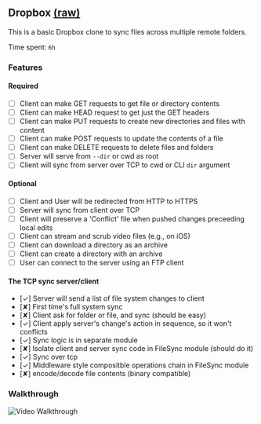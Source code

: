 ## Dropbox [(raw)](https://gist.github.com/CrabDude/040af9c1b93e350608ff/raw)

This is a basic Dropbox clone to sync files across multiple remote folders.

Time spent: `6h`

### Features

#### Required

- [ ] Client can make GET requests to get file or directory contents
- [ ] Client can make HEAD request to get just the GET headers 
- [ ] Client can make PUT requests to create new directories and files with content
- [ ] Client can make POST requests to update the contents of a file
- [ ] Client can make DELETE requests to delete files and folders
- [ ] Server will serve from `--dir` or cwd as root
- [ ] Client will sync from server over TCP to cwd or CLI `dir` argument

#### Optional

- [ ] Client and User will be redirected from HTTP to HTTPS
- [ ] Server will sync from client over TCP
- [ ] Client will preserve a 'Conflict' file when pushed changes preceeding local edits
- [ ] Client can stream and scrub video files (e.g., on iOS)
- [ ] Client can download a directory as an archive
- [ ] Client can create a directory with an archive
- [ ] User can connect to the server using an FTP client

#### The TCP sync server/client

- [✓] Server will send a list of file system changes to client
- [✘] First time's full system sync
- [✘] Client ask for folder or file, and sync (should be easy)
- [✓] Client apply server's change's action in sequence, so it won't conflicts
- [✓] Sync logic is in separate module
- [✘] Isolate client and server sync code in FileSync module (should do it)
- [✓] Sync over tcp
- [✓] Middleware style compositble operations chain in FileSync module
- [✘] encode/decode file contents (binary compatible)

### Walkthrough

![Video Walkthrough](./assignment-1.gif)
